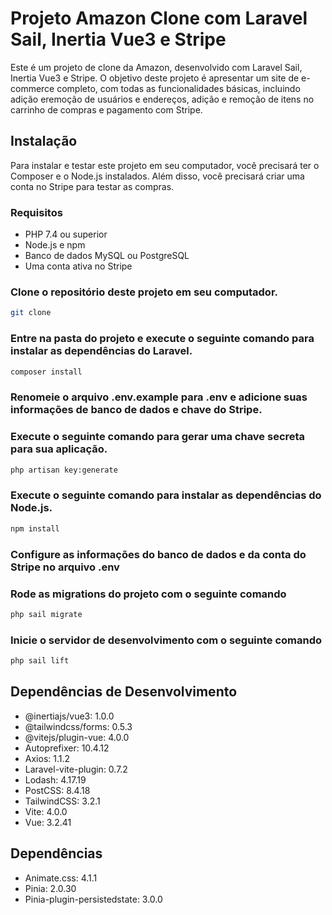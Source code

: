 <!-- Projeto Amazon Clone com Laravel Sail, Inertia Vue3 e Stripe
Este é um projeto de clone da Amazon, desenvolvido com Laravel Sail, Inertia Vue3 e Stripe. O objetivo deste projeto é apresentar um site de e-commerce completo, com todas as funcionalidades básicas, incluindo adição eremoção de usuários e endereços, adição e remoção de itens no carrinho de compras e pagamento com Stripe.

Instalação
Para instalar e testar este projeto em seu computador, você precisará ter o Composer e o Node.js instalados. Além disso, você precisará criar uma conta no Stripe para testar as compras.

Requisitos
PHP 7.4 ou superior
Node.js e npm
Banco de dados MySQL ou PostgreSQL
Uma conta ativa no Stripe

Clone o repositório deste projeto em seu computador.
bash
Copy code
git clone https://github.com/seu-usuario/seu-repositorio
Entre na pasta do projeto e execute o seguinte comando para instalar as dependências do Laravel.
Copy code
composer install
Renomeie o arquivo .env.example para .env e adicione suas informações de banco de dados e chave do Stripe.

Execute o seguinte comando para gerar uma chave secreta para sua aplicação.


Copy code
php artisan key:generate
Execute o seguinte comando para instalar as dependências do Node.js.
Copy code
npm install

Configure as informações do banco de dados e da conta do Stripe no arquivo .env
Rode as migrations do projeto com o seguinte comando
Copy code
php sail migrate
Inicie o servidor de desenvolvimento com o seguinte comando
Copy code
php sail lift

Dependências de Desenvolvimento
@inertiajs/vue3: 1.0.0
@tailwindcss/forms: 0.5.3
@vitejs/plugin-vue: 4.0.0
Autoprefixer: 10.4.12
Axios: 1.1.2
Laravel-vite-plugin: 0.7.2
Lodash: 4.17.19
PostCSS: 8.4.18
TailwindCSS: 3.2.1
Vite: 4.0.0
Vue: 3.2.41
Dependências
Animate.css: 4.1.1
Pinia: 2.0.30
Pinia-plugin-persistedstate: 3.0. -->

<!-- Melhore a apresentação do readme usando como base o texto acima -->

# Projeto Amazon Clone com Laravel Sail, Inertia Vue3 e Stripe
 Este é um projeto de clone da Amazon, desenvolvido com Laravel Sail, Inertia Vue3 e Stripe. O objetivo deste projeto é apresentar um site de e-commerce completo, com todas as funcionalidades básicas, incluindo adição eremoção de usuários e endereços, adição e remoção de itens no carrinho de compras e pagamento com Stripe.

## Instalação

Para instalar e testar este projeto em seu computador, você precisará ter o Composer e o Node.js instalados. Além disso, você precisará criar uma conta no Stripe para testar as compras.

### Requisitos

- PHP 7.4 ou superior
- Node.js e npm
- Banco de dados MySQL ou PostgreSQL
- Uma conta ativa no Stripe

### Clone o repositório deste projeto em seu computador.

```bash
git clone
```

### Entre na pasta do projeto e execute o seguinte comando para instalar as dependências do Laravel.

```bash
composer install
```

### Renomeie o arquivo .env.example para .env e adicione suas informações de banco de dados e chave do Stripe.

### Execute o seguinte comando para gerar uma chave secreta para sua aplicação.

```bash
php artisan key:generate
```

### Execute o seguinte comando para instalar as dependências do Node.js.

```bash
npm install
```

### Configure as informações do banco de dados e da conta do Stripe no arquivo .env

### Rode as migrations do projeto com o seguinte comando

```bash
php sail migrate
```

### Inicie o servidor de desenvolvimento com o seguinte comando

```bash
php sail lift
```

## Dependências de Desenvolvimento

- @inertiajs/vue3: 1.0.0
- @tailwindcss/forms: 0.5.3
- @vitejs/plugin-vue: 4.0.0
- Autoprefixer: 10.4.12
- Axios: 1.1.2
- Laravel-vite-plugin: 0.7.2
- Lodash: 4.17.19
- PostCSS: 8.4.18
- TailwindCSS: 3.2.1
- Vite: 4.0.0
- Vue: 3.2.41

## Dependências

- Animate.css: 4.1.1
- Pinia: 2.0.30
- Pinia-plugin-persistedstate: 3.0.0


